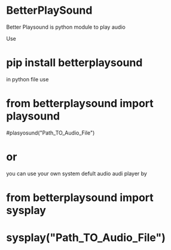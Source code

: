 # BetterPlaySound
Better Playsound is python module to play audio

Use  
# pip install betterplaysound

in python file 
use 

# from  betterplaysound import playsound
#plasyosund("Path_TO_Audio_File")

# or 


you can use your own system defult audio audi player by 
# from  betterplaysound import sysplay
# sysplay("Path_TO_Audio_File")


